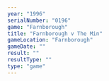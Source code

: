 ```yaml
---
year: "1996"
serialNumber: "0196" 
game: "Farnborough"
title: "Farnborough v The Min"
gameLocation: "Farnborough"
gameDate: ""
result: ""
resultType: ""
type: "game"
---
```

